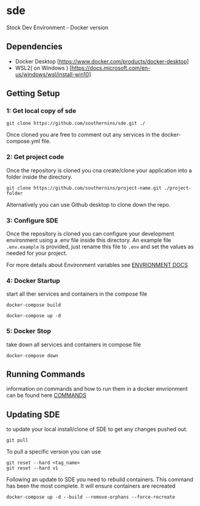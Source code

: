 # sde
 Stock Dev Environment - Docker version

## Dependencies

 - Docker Desktop [https://www.docker.com/products/docker-desktop]
 - WSL2( on Windows ) [https://docs.microsoft.com/en-us/windows/wsl/install-win10]

## Getting Setup

### 1: Get local copy of sde

    git clone https://github.com/southernins/sde.git ./

Once cloned you are free to comment out any services in the docker-compose.yml file.

### 2: Get project code
Once the repository is cloned you cna create/clone your application into a folder inside the directory.

    git clone https://github.com/southernins/project-name.git ./project-folder

Alternatively you can use Github desktop to clone down the repo.


### 3: Configure SDE
Once the repository is cloned you can configure your development environment using a .env file inside this directory.  An example file `.env.example` is provided, just rename this file to `.env` and set the values as needed for your project.

For more details about Environment variables see [ENVRIONMENT DOCS](ENV_VARS.MD) 


###  4: Docker Startup 
start all ther services and containers in the compose file

    docker-compose build

    docker-compose up -d


### 5: Docker Stop

take down all services and containers in compose file

    docker-compose down


## Running Commands
information on commands and how to run them in a docker envrionment can be found here [COMMANDS](COMMANDS.MD)


## Updating SDE
to update your local install/clone of SDE to get any changes pushed out.

    git pull

To pull a specific version you can use
    
    git reset --hard <tag_name>
    git reset --hard v1


Following an update to SDE you need to rebuild containers.  This command has been the most complete.  It will ensure containers are recreated

    docker-compose up -d --build --remove-orphans --force-recreate

